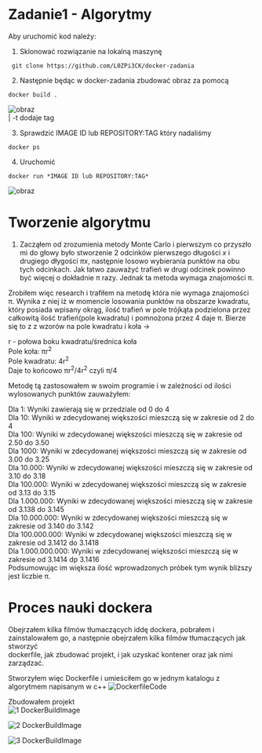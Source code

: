 # Zadanie1 - Algorytmy

Aby uruchomić kod należy:

1. Sklonować rozwiązanie na lokalną maszynę

```console
 git clone https://github.com/L0ZPi3CK/docker-zadania
```

2. Następnie będąc w docker-zadania zbudować obraz za pomocą
```console
docker build .
```
![obraz](https://user-images.githubusercontent.com/84734341/179549627-264809bd-0e2a-41ee-9be9-f8075ec1e381.png)  
| -t dodaje tag

3. Sprawdzić IMAGE ID lub REPOSITORY:TAG który nadaliśmy
```console
docker ps
``` 

4. Uruchomić 
``` console
docker run *IMAGE ID lub REPOSITORY:TAG*
```
![obraz](https://user-images.githubusercontent.com/84734341/179549467-75a24a2f-ec14-42d7-9894-57b4616e817b.png)


# Tworzenie algorytmu

1. Zacząłem od zrozumienia metody Monte Carlo i pierwszym co przyszło mi do głowy było stworzenie 2 odcinków
pierwszego długości *x* i drugiego dłygości *πx*, następnie losowo wybierania punktów na obu tych odcinkach.
Jak łatwo zauważyć trafień w drugi odcinek powinno być więcej o dokładnie π razy. Jednak ta metoda wymaga znajomości π.

Zrobiłem więc research i trafiłem na metodę która nie wymaga znajomości π. Wynika z niej iż w momencie losowania punktów
na obszarze kwadratu, który posiada wpisany okrąg, ilość trafień w pole trójkąta podzielona przez całkowitą ilość trafień(pole kwadratu)
i pomnożona przez 4 daje π. Bierze się to z z wzorów na pole kwadratu i koła ->  
  
r - połowa boku kwadratu/średnica koła  
Pole koła: πr<sup>2</sup> &nbsp;  
Pole kwadratu: 4r<sup>2</sup> &nbsp;  
Daje to końcowo πr<sup>2</sup>/4r<sup>2</sup> czyli π/4
  
Metodę tą zastosowałem w swoim programie i w zależności od ilości wylosowanych punktów zauważyłem:  
 
Dla 1: Wyniki zawierają się w przedziale od 0 do 4    
Dla 10: Wyniki w zdecydowanej większości mieszczą się w zakresie od 2 do 4    
Dla 100: Wyniki w zdecydowanej większości mieszczą się w zakresie od 2.50 do 3.50    
Dla 1000: Wyniki w zdecydowanej większości mieszczą się w zakresie od 3.00 do 3.25  
Dla 10.000: Wyniki w zdecydowanej większości mieszczą się w zakresie od 3.10 do 3.18  
Dla 100.000: Wyniki w zdecydowanej większości mieszczą się w zakresie od 3.13 do 3.15  
Dla 1.000.000: Wyniki w zdecydowanej większości mieszczą się w zakresie od 3.138 do 3.145  
Dla 10.000.000: Wyniki w zdecydowanej większości mieszczą się w zakresie od 3.140 do 3.142  
Dla 100.000.000: Wyniki w zdecydowanej większości mieszczą się w zakresie od 3.1412 do 3.1418  
Dla 1.000.000.000: Wyniki w zdecydowanej większości mieszczą się w zakresie od 3.1414 dp 3.1416  
Podsumowując im większa ilość wprowadzonych próbek tym wynik bliższy jest liczbie π.  

# Proces nauki dockera
Obejrzałem kilka filmów tłumaczących iddę dockera, pobrałem i zainstalowałem go, a następnie obejrzałem kilka filmów tłumaczących jak stworzyć   
dockerfile, jak zbudować projekt, i jak uzyskać kontener oraz jak nimi zarządzać. 

Stworzyłem więc Dockerfile i umieściłem go w jednym katalogu z algorytmem napisanym w c++
![DockerfileCode](https://user-images.githubusercontent.com/84734341/179731013-9da62e52-21ec-4d4f-aea6-1a4f0daead59.JPG)

Zbudowałem projekt  
![1  DockerBuildImage](https://user-images.githubusercontent.com/84734341/179731516-ed1bc793-2342-4ba8-9063-909b1630cdb6.JPG)

![2  DockerBuildImage](https://user-images.githubusercontent.com/84734341/179731545-f5bc4ea6-a18a-4e34-8a4b-931abbf8795f.JPG)

![3  DockerBuildImage](https://user-images.githubusercontent.com/84734341/179731562-9e328f6e-51be-4fdc-a5ac-d3e074442648.JPG)

